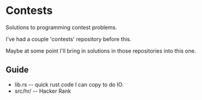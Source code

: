 # Contests
Solutions to programming contest problems.

I've had a couple 'contests' repository before this.

Maybe at some point I'll bring in solutions in those repositories
into this one.

## Guide

 * lib.rs -- quick rust code I can copy to do IO.
 * src/hr/ -- Hacker Rank
